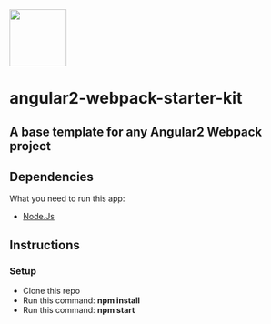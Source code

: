 <img src="https://angular.io/resources/images/logos/angular2/angular.svg" width="100">

# angular2-webpack-starter-kit

## A base template for any Angular2 Webpack project

## Dependencies

What you need to run this app:

* [Node.Js](https://nodejs.org)

## Instructions

### Setup

* Clone this repo
* Run this command: **npm install**
* Run this command: **npm start**


